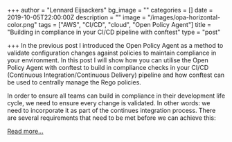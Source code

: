 +++
author = "Lennard Eijsackers"
bg_image = ""
categories = []
date = 2019-10-05T22:00:00Z
description = ""
image = "/images/opa-horizontal-color.png"
tags = ["AWS", "CI/CD", "cloud", "Open Policy Agent"]
title = "Building in compliance in your CI/CD pipeline with conftest"
type = "post"

+++
In the previous post I introduced the Open Policy Agent as a method to validate configuration changes against policies to maintain compliance in your environment. In this post I will show how you can utilise the Open Policy Agent with conftest to build in compliance checks in your CI/CD (Continuous Integration/Continuous Delivery) pipeline and how conftest can be used to centrally manage the Rego policies.

In order to ensure all teams can build in compliance in their development life cycle, we need to ensure every change is validated. In other words: we need to incorporate it as part of the continues integration process. There are several requirements that need to be met before we can achieve this:

[Read more...](https://www.blokje5.dev/posts/compliance-in-cicd/)